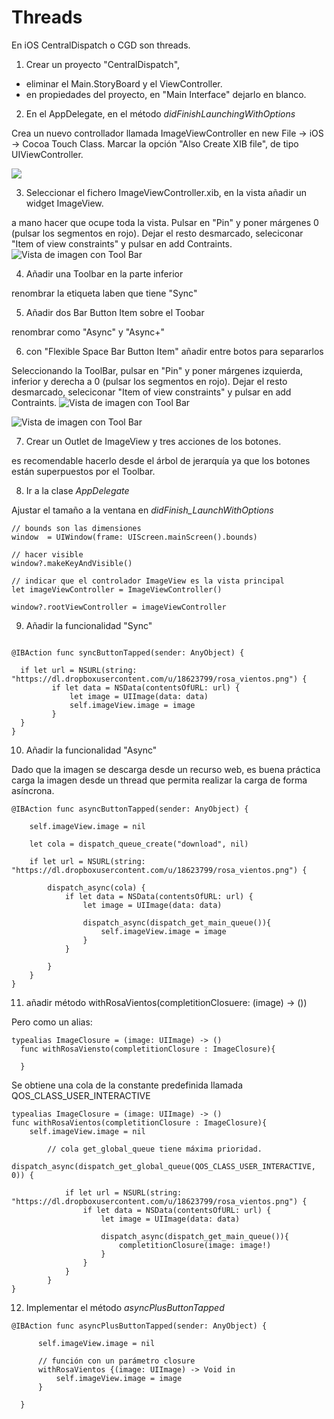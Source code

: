 # Threads

En iOS CentralDispatch o CGD son threads.

1. Crear un proyecto "CentralDispatch",
  - eliminar el Main.StoryBoard y el ViewController.
  - en propiedades del proyecto, en "Main Interface" dejarlo en blanco.


2. En el AppDelegate, en el método _didFinishLaunchingWithOptions_

Crea un nuevo controllador llamada ImageViewController en new File -> iOS -> Cocoa Touch Class.
Marcar la opción "Also Create XIB file", de tipo UIViewController.

![](captions/day15/xcode_threads_sample_1.png)

3. Seleccionar el fichero ImageViewController.xib, en la vista añadir un widget ImageView.

a mano hacer que ocupe toda la vista.
Pulsar en "Pin" y poner márgenes 0 (pulsar los segmentos en rojo). Dejar el resto desmarcado, seleciconar "Item of view constraints" y pulsar en add Contraints.
![Vista de imagen con Tool Bar](captions/day15/xcode_threads_sample_2.png)

4. Añadir una Toolbar en la parte inferior

renombrar la etiqueta laben que tiene "Sync"

5. Añadir dos Bar Button Item sobre el Toobar

renombrar como "Async" y "Async+"

6. con "Flexible Space Bar Button Item" añadir entre botos para separarlos

Seleccionando la ToolBar, pulsar en "Pin" y poner márgenes izquierda, inferior y derecha a 0 (pulsar los segmentos en rojo). Dejar el resto desmarcado, seleciconar "Item of view constraints" y pulsar en add Contraints.
![Vista de imagen con Tool Bar](captions/day15/xcode_threads_sample_3.png)

![Vista de imagen con Tool Bar](captions/day15/xcode_threads_sample_4.png)

7. Crear un Outlet de ImageView y tres acciones de los botones.

es recomendable hacerlo desde el árbol de jerarquía ya que los botones están superpuestos por el Toolbar.

8. Ir a la clase _AppDelegate_

Ajustar el tamaño a la ventana en _didFinish_LaunchWithOptions_

```
// bounds son las dimensiones
window  = UIWindow(frame: UIScreen.mainScreen().bounds)

// hacer visible
window?.makeKeyAndVisible()

// indicar que el controlador ImageView es la vista principal
let imageViewController = ImageViewController()

window?.rootViewController = imageViewController
```

9. Añadir la funcionalidad "Sync"

```

@IBAction func syncButtonTapped(sender: AnyObject) {

  if let url = NSURL(string: "https://dl.dropboxusercontent.com/u/18623799/rosa_vientos.png") {
         if let data = NSData(contentsOfURL: url) {
             let image = UIImage(data: data)
             self.imageView.image = image
         }
  }
}
```

10. Añadir la funcionalidad "Async"

Dado que la imagen se descarga desde un recurso web, es buena práctica carga la imagen desde un thread que permita realizar la carga de forma asíncrona.

```
@IBAction func asyncButtonTapped(sender: AnyObject) {

    self.imageView.image = nil

    let cola = dispatch_queue_create("download", nil)

    if let url = NSURL(string: "https://dl.dropboxusercontent.com/u/18623799/rosa_vientos.png") {

        dispatch_async(cola) {
            if let data = NSData(contentsOfURL: url) {
                let image = UIImage(data: data)

                dispatch_async(dispatch_get_main_queue()){
                    self.imageView.image = image
                }
            }

        }
    }
}
```

11. añadir método withRosaVientos(completitionClosuere: (image) -> ())

Pero como un alias:

```
typealias ImageClosure = (image: UIImage) -> ()
  func withRosaViensto(completitionClosure : ImageClosure){

  }

```

Se obtiene una cola de la constante predefinida llamada QOS_CLASS_USER_INTERACTIVE
```
typealias ImageClosure = (image: UIImage) -> ()
func withRosaVientos(completitionClosure : ImageClosure){
    self.imageView.image = nil

        // cola get_global_queue tiene máxima prioridad.
        dispatch_async(dispatch_get_global_queue(QOS_CLASS_USER_INTERACTIVE, 0)) {

            if let url = NSURL(string: "https://dl.dropboxusercontent.com/u/18623799/rosa_vientos.png") {
                if let data = NSData(contentsOfURL: url) {
                    let image = UIImage(data: data)

                    dispatch_async(dispatch_get_main_queue()){
                        completitionClosure(image: image!)
                    }
                }
            }
        }
}
```

12. Implementar el método _asyncPlusButtonTapped_

```
@IBAction func asyncPlusButtonTapped(sender: AnyObject) {

      self.imageView.image = nil

      // función con un parámetro closure
      withRosaVientos {(image: UIImage) -> Void in
          self.imageView.image = image
      }

  }
```
